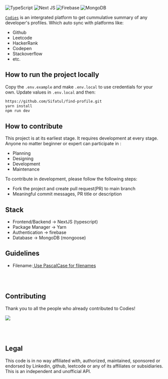 
![TypeScript](https://img.shields.io/badge/typescript-%23007ACC.svg?style=for-the-badge&logo=typescript&logoColor=white)
![Next JS](https://img.shields.io/badge/Next-black?style=for-the-badge&logo=next.js&logoColor=white)
![Firebase](https://img.shields.io/badge/firebase-%23039BE5.svg?style=for-the-badge&logo=firebase)
![MongoDB](https://img.shields.io/badge/MongoDB-%234ea94b.svg?style=for-the-badge&logo=mongodb&logoColor=white)


[`Codies`](https://codies.vercel.app/) is an intergrated platform to get cummulative summary of any developer's profiles.
Which auto sync with platforms like: 
- Github
- Leetcode
- HackerRank
- Codepen
- Stackoverflow
- etc. 


## How to run the project locally

Copy the `.env.example` and make `.env.local` to use credentials for your own. Update values in `.env.local` and then:

```bash
https://github.com/Sifatul/find-profile.git
yarn install 
npm run dev
```

## How to contribute

This project is at its earliest stage. It requires development at every stage. Anyone no matter beginner or expert can participate in :
- Planning
- Designing
- Development
- Maintenance 

To contribute in development, please follow the following steps: 
- Fork the project and create pull request(PR) to main branch
- Meaningful commit messages, PR title or description

## Stack
- Frontend/Backend -> NextJS (typescript)
- Package Manager -> Yarn
- Authentication -> firebase
- Database -> MongoDB (mongoose)

## Guidelines
- Filename:[ Use PascalCase for filenames](https://github.com/airbnb/javascript/tree/master/react)

<br/> <br/>
## Contributing
Thank you to all the people who already contributed to Codies!



<a href="https://github.com/OWNER/REPO/graphs/contributors">
  <img src="https://contrib.rocks/image?repo=sifatul/codies" />
</a>

<br/> <br/>



## Legal
This code is in no way affiliated with, authorized, maintained, sponsored or endorsed by Linkedin, github, leetcode or any of its affiliates or subsidiaries. This is an independent and unofficial API.